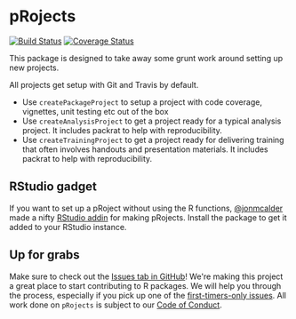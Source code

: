 pRojects
================

<!-- README.md is generated from README.Rmd. Please edit that file -->
[![Build Status](https://travis-ci.org/stephlocke/pRojects.svg?branch=master)](https://travis-ci.org/stephlocke/pRojects) [![Coverage Status](https://img.shields.io/coveralls/stephlocke/pRojects.svg)](https://coveralls.io/r/stephlocke/pRojects?branch=master)

This package is designed to take away some grunt work around setting up new projects.

All projects get setup with Git and Travis by default.

-   Use `createPackageProject` to setup a project with code coverage, vignettes, unit testing etc out of the box
-   Use `createAnalysisProject` to get a project ready for a typical analysis project. It includes packrat to help with reproducibility.
-   Use `createTrainingProject` to get a project ready for delivering training that often involves handouts and presentation materials. It includes packrat to help with reproducibility.

RStudio gadget
--------------

If you want to set up a pRoject without using the R functions, [@jonmcalder](https://github.com/jonmcalder) made a nifty [RStudio addin](https://rstudio.github.io/rstudioaddins/) for making pRojects. Install the package to get it added to your RStudio instance.

Up for grabs
------------

Make sure to check out the [Issues tab in GitHub](https://github.com/stephlocke/pRojects/issues)! We're making this project a great place to start contributing to R packages. We will help you through the process, especially if you pick up one of the [first-timers-only issues](https://github.com/stephlocke/pRojects/issues?q=is%3Aissue+is%3Aopen+label%3Afirst-timers-only). All work done on `pRojects` is subject to our [Code of Conduct](./CONDUCT.md).
